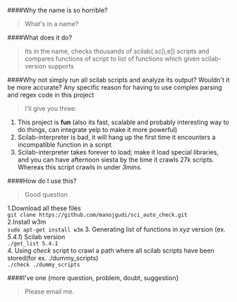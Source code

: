 ####Why the name is so horrible?
> What's in a name?

####What does it do?
> Its in the name, checks thousands of scilab(.sc[i,e]) scripts and compares functions of script to list of functions which given scilab-version supports

####Why not simply run all scilab scripts and analyze its output? Wouldn't it be more accurate? Any specific reason for having to use complex parsing and regex code in this project
> I'll give you three: <br/>

1. This project is **fun** (also its fast, scalable and probably interesting way to do things, can integrate yelp to make it more powerful)<br/>
2. Scilab-interpreter is bad, it will hang up the first time it encounters a incompatible function in a script<br/>
3. Scilab-interpreter takes forever to load; make it load special libraries, and you can have afternoon siesta by the time it crawls 27k scripts.<br/> Whereas this script crawls in under *3mins*. 

####How do I use this?
> Good question

1.Download all these files<br/>
`git clone https://github.com/manojgudi/sci_auto_check.git` <br>
2.Install w3m<br>
`sudo apt-get install w3m`
3. Generating list of functions in *xyz* version (ex. *5.4.1*) Scilab version<br>
`./get_list 5.4.1`<br>
4. Using *check* script to crawl a path where all scilab scripts have been stored(for ex. ./dummy_scripts)<br>
`./check ./dummy_scripts` 

####I've one {more question, problem, doubt, suggestion}
> Please email me.
